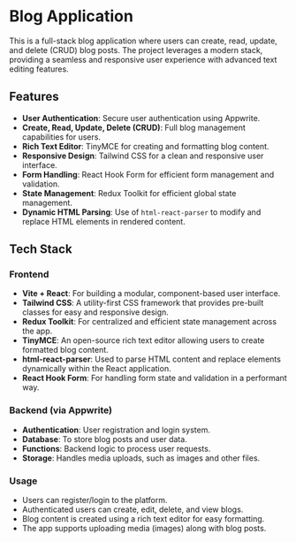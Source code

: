 # Blog Application

This is a full-stack blog application where users can create, read, update, and delete (CRUD) blog posts. The project leverages a modern stack, providing a seamless and responsive user experience with advanced text editing features.

## Features
- **User Authentication**: Secure user authentication using Appwrite.
- **Create, Read, Update, Delete (CRUD)**: Full blog management capabilities for users.
- **Rich Text Editor**: TinyMCE for creating and formatting blog content.
- **Responsive Design**: Tailwind CSS for a clean and responsive user interface.
- **Form Handling**: React Hook Form for efficient form management and validation.
- **State Management**: Redux Toolkit for efficient global state management.
- **Dynamic HTML Parsing**: Use of `html-react-parser` to modify and replace HTML elements in rendered content.

## Tech Stack

### Frontend
- **Vite + React**: For building a modular, component-based user interface.
- **Tailwind CSS**: A utility-first CSS framework that provides pre-built classes for easy and responsive design.
- **Redux Toolkit**: For centralized and efficient state management across the app.
- **TinyMCE**: An open-source rich text editor allowing users to create formatted blog content.
- **html-react-parser**: Used to parse HTML content and replace elements dynamically within the React application.
- **React Hook Form**: For handling form state and validation in a performant way.

### Backend (via Appwrite)
- **Authentication**: User registration and login system.
- **Database**: To store blog posts and user data.
- **Functions**: Backend logic to process user requests.
- **Storage**: Handles media uploads, such as images and other files.


### Usage
- Users can register/login to the platform.
- Authenticated users can create, edit, delete, and view blogs.
- Blog content is created using a rich text editor for easy formatting.
- The app supports uploading media (images) along with blog posts.

